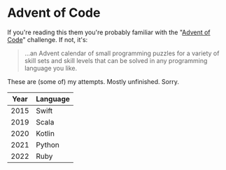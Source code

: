 # Advent of Code

If you're reading this them you're probably familiar with the
"[Advent of Code](https://adventofcode.com/)" challenge. If
not, it's:

> ...an Advent calendar of small programming puzzles for a variety of skill
> sets and skill levels that can be solved in any programming language you like.

These are (some of) my attempts. Mostly unfinished. Sorry.

|Year|Language|
|----|--------|
|2015|Swift|
|2019|Scala|
|2020|Kotlin|
|2021|Python|
|2022|Ruby|
